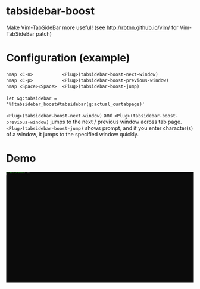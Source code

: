 # tabsidebar-boost

Make Vim-TabSideBar more useful! (see http://rbtnn.github.io/vim/ for Vim-TabSideBar patch)

# Configuration (example)

```vim
nmap <C-n>           <Plug>(tabsidebar-boost-next-window)
nmap <C-p>           <Plug>(tabsidebar-boost-previous-window)
nmap <Space><Space>  <Plug>(tabsidebar-boost-jump)

let &g:tabsidebar = '%!tabsidebar_boost#tabsidebar(g:actual_curtabpage)'
```

`<Plug>(tabsidebar-boost-next-window)` and `<Plug>(tabsidebar-boost-previous-window)` jumps to the next / previous window across tab page.
`<Plug>(tabsidebar-boost-jump)` shows prompt, and if you enter character(s) of a window, it jumps to the specified window quickly.

# Demo

![demo](demo.gif)
